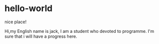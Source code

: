 # hello-world
nice place!

Hi,my  English name is jack, I am a student who devoted to programme. I'm sure that i will have a progress here. 
